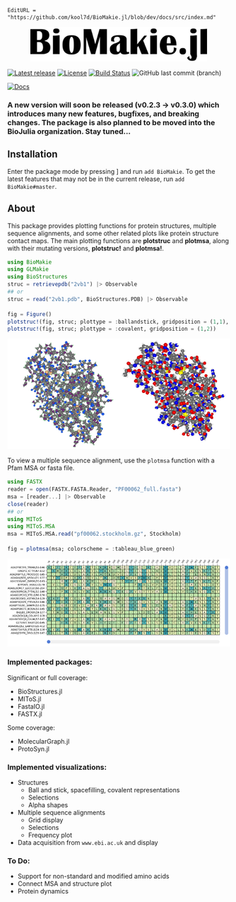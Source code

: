 ```@meta
EditURL = "https://github.com/kool7d/BioMakie.jl/blob/dev/docs/src/index.md"
```
<p align="center"><img src="docs/src/assets/biomakiename1.png" width="400" height="79"></p>

[![Latest release](https://img.shields.io/github/release/kool7d/BioMakie.jl.svg)](https://github.com/kool7d/BioMakie.jl/releases/latest)
[![License](https://img.shields.io/badge/license-MIT-green.svg)](https://github.com/kool7d/BioMakie.jl/blob/master/LICENSE.md)
[![Build Status](https://github.com/kool7d/BioMakie.jl/workflows/ci/badge.svg)](https://github.com/kool7d/BioMakie.jl/actions?query=workflow%3Aci) 
![GitHub last commit (branch)](https://img.shields.io/github/last-commit/kool7d/BioMakie.jl/master?label=last%20commit%20%7C%20master)

[![Docs](https://img.shields.io/badge/docs-dev-blue.svg?label=documentation)](https://kool7d.github.io/BioMakie.jl/dev)

<!-- [![codecov.io](http://codecov.io/github/kool7d/BioMakie.jl/coverage.svg?branch=master)](http://codecov.io/github/kool7d/BioMakie.jl?branch=master) -->

### A new version will soon be released (v0.2.3 -> v0.3.0) which introduces many new features, bugfixes, and breaking changes. The package is also planned to be moved into the BioJulia organization. Stay tuned...

## Installation
 
Enter the package mode by pressing ] and run `add BioMakie`. 
To get the latest features that may not be in the current release, run `add BioMakie#master`.

## About

This package provides plotting functions for protein structures, multiple sequence alignments, and some other related plots like protein structure contact maps.
The main plotting functions are **plotstruc** and **plotmsa**, along with their mutating versions, **plotstruc!** and **plotmsa!**.

```julia
using BioMakie
using GLMakie
using BioStructures
struc = retrievepdb("2vb1") |> Observable
## or
struc = read("2vb1.pdb", BioStructures.PDB) |> Observable

fig = Figure()
plotstruc!(fig, struc; plottype = :ballandstick, gridposition = (1,1), atomcolors = aquacolors)
plotstruc!(fig, struc; plottype = :covalent, gridposition = (1,2))
```
<p align="center"><img src="docs/src/assets/2vb1crop.png"></p>

To view a multiple sequence alignment, use the `plotmsa` function with a Pfam MSA or fasta file.

```julia
using FASTX
reader = open(FASTX.FASTA.Reader, "PF00062_full.fasta")
msa = [reader...] |> Observable
close(reader)
## or 
using MIToS
using MIToS.MSA
msa = MIToS.MSA.read("pf00062.stockholm.gz", Stockholm)

fig = plotmsa(msa; colorscheme = :tableau_blue_green)
```
<p align="center"><img src="docs/src/assets/msa.png"></p>

### Implemented packages:
Significant or full coverage: 
 - BioStructures.jl
 - MIToS.jl
 - FastaIO.jl
 - FASTX.jl

Some coverage:
 - MolecularGraph.jl
 - ProtoSyn.jl

### Implemented visualizations:
- Structures
  - Ball and stick, spacefilling, covalent representations
  - Selections
  - Alpha shapes
- Multiple sequence alignments
  - Grid display
  - Selections
  - Frequency plot
- Data acquisition from `www.ebi.ac.uk` and display 

### To Do:
- Support for non-standard and modified amino acids
- Connect MSA and structure plot
- Protein dynamics